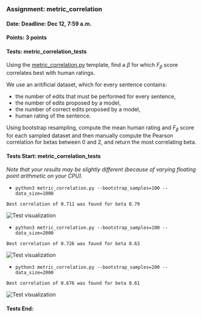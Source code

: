 ### Assignment: metric_correlation
#### Date: Deadline: Dec 12, 7:59 a.m.
#### Points: 3 points
#### Tests: metric_correlation_tests

Using the [metric_correlation.py](https://github.com/ufal/npfl129/tree/past-2223/labs/09/metric_correlation.py)
template, find a $\beta$ for which $F_\beta$ score correlates
best with human ratings.

We use an aritificial dataset, which for every sentence contains:
- the number of edits that must be performed for every sentence,
- the number of edits proposed by a model,
- the number of correct edits proposed by a model,
- human rating of the sentence.

Using bootstrap resampling, compute the mean human rating and $F_\beta$ score
for each sampled dataset and then manually compute the Pearson correlation
for betas between 0 and 2, and return the most correlating beta.

#### Tests Start: metric_correlation_tests
_Note that your results may be slightly different (because of varying floating point arithmetic on your CPU)._
- `python3 metric_correlation.py --bootstrap_samples=100 --data_size=1000`
```
Best correlation of 0.711 was found for beta 0.79
```
![Test visualization](//ufal.mff.cuni.cz/~straka/courses/npfl129/2223/tasks/figures/metric_correlation_1.svgz)
- `python3 metric_correlation.py --bootstrap_samples=100 --data_size=2000`
```
Best correlation of 0.726 was found for beta 0.63
```
![Test visualization](//ufal.mff.cuni.cz/~straka/courses/npfl129/2223/tasks/figures/metric_correlation_2.svgz)
- `python3 metric_correlation.py --bootstrap_samples=200 --data_size=2000`
```
Best correlation of 0.676 was found for beta 0.61
```
![Test visualization](//ufal.mff.cuni.cz/~straka/courses/npfl129/2223/tasks/figures/metric_correlation_3.svgz)
#### Tests End:

